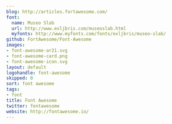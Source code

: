 ```yaml
---
blog: http://articles.fortawesome.com/
font:
  name: Museo Slab
  url: http://www.exljbris.com/museoslab.html
  myfonts: http://www.myfonts.com/fonts/exljbris/museo-slab/
github: FortAwesome/Font-Awesome
images:
- font-awesome-ar21.svg
- font-awesome-card.png
- font-awesome-icon.svg
layout: default
logohandle: font-awesome
skipped: 0
sort: font awesome
tags:
- font
title: Font Awesome
twitter: fontawesome
website: http://fontawesome.io/
---
```


